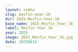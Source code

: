 ```yaml
---
layout: video
slug: mesfin-year-16
dir: 2025-Mesfin-Year-16
base_name: 2025_Mesfin_Year_16
label: Mesfin Year 16
year: 2025
image: 2025_Mesfin_Year_16.jpg
date: 20250814
---
```

